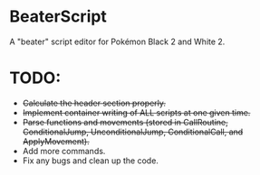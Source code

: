 # BeaterScript
A "beater" script editor for Pokémon Black 2 and White 2.

# TODO:
* ~~Calculate the header section properly.~~
* ~~Implement container writing of ALL scripts at one given time.~~
* ~~Parse functions and movements (stored in CallRoutine, ConditionalJump, UnconditionalJump, ConditionalCall, and ApplyMovement).~~
* Add more commands.
* Fix any bugs and clean up the code.
